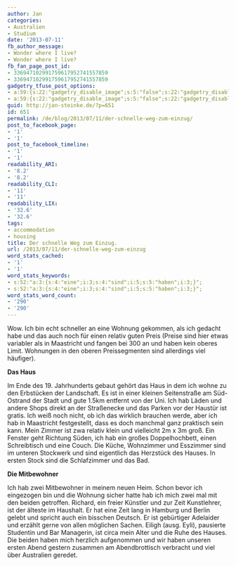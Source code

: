 ```yaml
---
author: Jan
categories:
- Australien
- Studium
date: '2013-07-11'
fb_author_message:
- Wonder where I live?
- Wonder where I live?
fb_fan_page_post_id:
- 336947102991759617952741557859
- 336947102991759617952741557859
gadgetry_tfuse_post_options:
- a:59:{s:22:"gadgetry_disable_image";s:5:"false";s:22:"gadgetry_disable_video";s:5:"false";s:26:"gadgetry_disable_post_meta";s:5:"false";s:23:"gadgetry_disable_author";s:4:"true";s:31:"gadgetry_disable_published_date";s:5:"false";s:24:"gadgetry_disable_coments";s:5:"false";s:28:"gadgetry_disable_author_info";s:4:"true";s:19:"gadgetry_page_title";s:13:"default_title";s:21:"gadgetry_custom_title";s:0:"";s:21:"gadgetry_single_image";s:71:"http://jan-steinke.de/wordpress/wp-content/uploads/2013/07/SAM_5043.jpg";s:30:"gadgetry_single_img_dimensions";a:2:{i:0;s:3:"586";i:1;s:3:"319";}s:28:"gadgetry_single_img_position";s:9:"alignleft";s:24:"gadgetry_thumbnail_image";s:71:"http://jan-steinke.de/wordpress/wp-content/uploads/2013/07/SAM_5043.jpg";s:27:"gadgetry_thumbnail_position";s:7:"noalign";s:19:"gadgetry_video_link";s:0:"";s:25:"gadgetry_video_dimensions";a:2:{i:0;s:3:"590";i:1;s:3:"191";}s:23:"gadgetry_video_position";s:9:"alignleft";s:23:"gadgetry_header_element";s:7:"without";s:22:"gadgetry_select_slider";s:2:"-1";s:17:"gadgetry_page_map";s:0:"";s:25:"gadgetry_content_ads_post";s:4:"true";s:21:"gadgetry_top_ad_space";s:5:"false";s:21:"gadgetry_top_ad_image";s:0:"";s:19:"gadgetry_top_ad_url";s:0:"";s:23:"gadgetry_top_ad_adsense";s:0:"";s:28:"gadgetry_bfcontent_ads_space";s:5:"false";s:23:"gadgetry_bfcontent_type";s:5:"image";s:25:"gadgetry_bfcontent_number";s:3:"one";s:29:"gadgetry_bfcontent_ads_image1";s:0:"";s:27:"gadgetry_bfcontent_ads_url1";s:0:"";s:31:"gadgetry_bfcontent_ads_adsense1";s:0:"";s:29:"gadgetry_bfcontent_ads_image2";s:0:"";s:27:"gadgetry_bfcontent_ads_url2";s:0:"";s:31:"gadgetry_bfcontent_ads_adsense2";s:0:"";s:29:"gadgetry_bfcontent_ads_image3";s:0:"";s:27:"gadgetry_bfcontent_ads_url3";s:0:"";s:31:"gadgetry_bfcontent_ads_adsense3";s:0:"";s:29:"gadgetry_bfcontent_ads_image4";s:0:"";s:27:"gadgetry_bfcontent_ads_url4";s:0:"";s:31:"gadgetry_bfcontent_ads_adsense4";s:0:"";s:29:"gadgetry_bfcontent_ads_image5";s:0:"";s:27:"gadgetry_bfcontent_ads_url5";s:0:"";s:31:"gadgetry_bfcontent_ads_adsense5";s:0:"";s:29:"gadgetry_bfcontent_ads_image6";s:0:"";s:27:"gadgetry_bfcontent_ads_url6";s:0:"";s:31:"gadgetry_bfcontent_ads_adsense6";s:0:"";s:29:"gadgetry_bfcontent_ads_image7";s:0:"";s:27:"gadgetry_bfcontent_ads_url7";s:0:"";s:31:"gadgetry_bfcontent_ads_adsense7";s:0:"";s:19:"gadgetry_hook_space";s:5:"false";s:19:"gadgetry_hook_image";s:0:"";s:17:"gadgetry_hook_url";s:0:"";s:21:"gadgetry_hook_adsense";s:0:"";s:25:"gadgetry_content_subtitle";s:0:"";s:20:"gadgetry_content_top";s:0:"";s:23:"gadgetry_content_bottom";s:0:"";s:18:"gadgetry_seo_title";s:0:"";s:24:"gadgetry_seo_description";s:0:"";s:21:"gadgetry_seo_keywords";s:0:"";}
- a:59:{s:22:"gadgetry_disable_image";s:5:"false";s:22:"gadgetry_disable_video";s:5:"false";s:26:"gadgetry_disable_post_meta";s:5:"false";s:23:"gadgetry_disable_author";s:4:"true";s:31:"gadgetry_disable_published_date";s:5:"false";s:24:"gadgetry_disable_coments";s:5:"false";s:28:"gadgetry_disable_author_info";s:4:"true";s:19:"gadgetry_page_title";s:13:"default_title";s:21:"gadgetry_custom_title";s:0:"";s:21:"gadgetry_single_image";s:71:"http://jan-steinke.de/wordpress/wp-content/uploads/2013/07/SAM_5043.jpg";s:30:"gadgetry_single_img_dimensions";a:2:{i:0;s:3:"586";i:1;s:3:"319";}s:28:"gadgetry_single_img_position";s:9:"alignleft";s:24:"gadgetry_thumbnail_image";s:71:"http://jan-steinke.de/wordpress/wp-content/uploads/2013/07/SAM_5043.jpg";s:27:"gadgetry_thumbnail_position";s:7:"noalign";s:19:"gadgetry_video_link";s:0:"";s:25:"gadgetry_video_dimensions";a:2:{i:0;s:3:"590";i:1;s:3:"191";}s:23:"gadgetry_video_position";s:9:"alignleft";s:23:"gadgetry_header_element";s:7:"without";s:22:"gadgetry_select_slider";s:2:"-1";s:17:"gadgetry_page_map";s:0:"";s:25:"gadgetry_content_ads_post";s:4:"true";s:21:"gadgetry_top_ad_space";s:5:"false";s:21:"gadgetry_top_ad_image";s:0:"";s:19:"gadgetry_top_ad_url";s:0:"";s:23:"gadgetry_top_ad_adsense";s:0:"";s:28:"gadgetry_bfcontent_ads_space";s:5:"false";s:23:"gadgetry_bfcontent_type";s:5:"image";s:25:"gadgetry_bfcontent_number";s:3:"one";s:29:"gadgetry_bfcontent_ads_image1";s:0:"";s:27:"gadgetry_bfcontent_ads_url1";s:0:"";s:31:"gadgetry_bfcontent_ads_adsense1";s:0:"";s:29:"gadgetry_bfcontent_ads_image2";s:0:"";s:27:"gadgetry_bfcontent_ads_url2";s:0:"";s:31:"gadgetry_bfcontent_ads_adsense2";s:0:"";s:29:"gadgetry_bfcontent_ads_image3";s:0:"";s:27:"gadgetry_bfcontent_ads_url3";s:0:"";s:31:"gadgetry_bfcontent_ads_adsense3";s:0:"";s:29:"gadgetry_bfcontent_ads_image4";s:0:"";s:27:"gadgetry_bfcontent_ads_url4";s:0:"";s:31:"gadgetry_bfcontent_ads_adsense4";s:0:"";s:29:"gadgetry_bfcontent_ads_image5";s:0:"";s:27:"gadgetry_bfcontent_ads_url5";s:0:"";s:31:"gadgetry_bfcontent_ads_adsense5";s:0:"";s:29:"gadgetry_bfcontent_ads_image6";s:0:"";s:27:"gadgetry_bfcontent_ads_url6";s:0:"";s:31:"gadgetry_bfcontent_ads_adsense6";s:0:"";s:29:"gadgetry_bfcontent_ads_image7";s:0:"";s:27:"gadgetry_bfcontent_ads_url7";s:0:"";s:31:"gadgetry_bfcontent_ads_adsense7";s:0:"";s:19:"gadgetry_hook_space";s:5:"false";s:19:"gadgetry_hook_image";s:0:"";s:17:"gadgetry_hook_url";s:0:"";s:21:"gadgetry_hook_adsense";s:0:"";s:25:"gadgetry_content_subtitle";s:0:"";s:20:"gadgetry_content_top";s:0:"";s:23:"gadgetry_content_bottom";s:0:"";s:18:"gadgetry_seo_title";s:0:"";s:24:"gadgetry_seo_description";s:0:"";s:21:"gadgetry_seo_keywords";s:0:"";}
guid: http://jan-steinke.de/?p=651
id: 651
permalink: /de/blog/2013/07/11/der-schnelle-weg-zum-einzug/
post_to_facebook_page:
- '1'
- '1'
post_to_facebook_timeline:
- '1'
- '1'
readability_ARI:
- '8.2'
- '8.2'
readability_CLI:
- '11'
- '11'
readability_LIX:
- '32.6'
- '32.6'
tags:
- accommodation
- housing
title: Der schnelle Weg zum Einzug.
url: /2013/07/11/der-schnelle-weg-zum-einzug
word_stats_cached:
- '1'
- '1'
word_stats_keywords:
- s:52:"a:3:{s:4:"eine";i:3;s:4:"sind";i:5;s:5:"haben";i:3;}";
- s:52:"a:3:{s:4:"eine";i:3;s:4:"sind";i:5;s:5:"haben";i:3;}";
word_stats_word_count:
- '290'
- '290'
---
```


Wow. Ich bin echt schneller an eine Wohnung gekommen, als ich gedacht habe und das auch noch für einen relativ guten Preis (Preise sind hier etwas variabler als in Maastricht und fangen bei 300 an und haben kein oberes Limit. Wohnungen in den oberen Preissegmenten sind allerdings viel häufiger).

**Das Haus**
  
Im Ende des 19. Jahrhunderts gebaut gehört das Haus in dem ich wohne zu den Erbstücken der Landschaft. Es ist in einer kleinen Seitenstraße am Süd-Ostrand der Stadt und gute 1.5km entfernt von der Uni. Ich hab Läden und andere Shops direkt an der Straßenecke und das Parken vor der Haustür ist gratis. Ich weiß noch nicht, ob ich das wirklich brauchen werde, aber ich hab in Maastricht festgestellt, dass es doch manchmal ganz praktisch sein kann. Mein Zimmer ist zwa relativ klein und vielleicht 2m x 3m groß. Ein Fenster geht Richtung Süden, ich hab ein großes Doppelhochbett, einen Schreibtisch und eine Couch. Die Küche, Wohnzimmer und Esszimmer sind im unteren Stockwerk und sind eigentlich das Herzstück des Hauses. In ersten Stock sind die Schlafzimmer und das Bad.

**Die Mitbewohner**
  
Ich hab zwei Mitbewohner in meinem neuen Heim. Schon bevor ich eingezogen bin und die Wohnung sicher hatte hab ich mich zwei mal mit den beiden getroffen. Richard, ein freier Künstler und zur Zeit Kunstlehrer, ist der älteste im Haushalt. Er hat eine Zeit lang in Hamburg und Berlin gelebt und spricht auch ein bisschen Deutsch. Er ist gebürtiger Adelaider und erzählt gerne von allen möglichen Sachen. Eiligh (ausg. Eyli), pausierte Studentin und Bar Managerin, ist circa mein Alter und die Ruhe des Hauses. Die beiden haben mich herzlich aufgenommen und wir haben unseren ersten Abend gestern zusammen am Abendbrottisch verbracht und viel über Australien geredet.